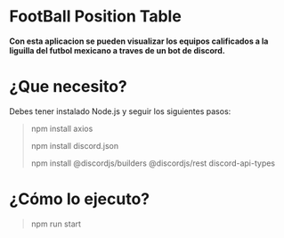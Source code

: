 # FootBall Position Table

<!--- texto en negritas --->
**Con esta aplicacion se pueden visualizar los equipos calificados a la liguilla del futbol mexicano a traves de un bot de discord.**

# ¿Que necesito?
Debes tener instalado Node.js y seguir los siguientes pasos:

> npm install axios
>
>npm install discord.json
>
>npm install @discordjs/builders @discordjs/rest discord-api-types

# ¿Cómo lo ejecuto?

> npm run start
